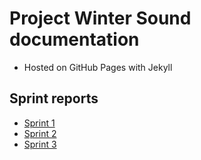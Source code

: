 # Project Winter Sound documentation

- Hosted on GitHub Pages with Jekyll

## Sprint reports

- [Sprint 1](./sprints/sprint1)
- [Sprint 2](./sprints/sprint2)
- [Sprint 3](./sprints/sprint3)
